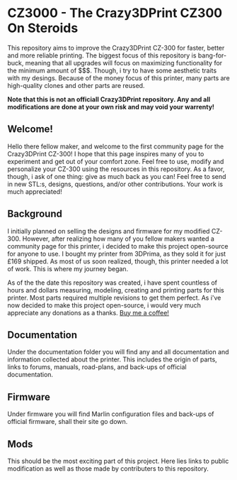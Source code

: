 # CZ3000 - The Crazy3DPrint CZ300 On Steroids
This repository aims to improve the Crazy3DPrint CZ-300 for faster, better and more reliable printing. The biggest focus of this repository is bang-for-buck, meaning that all upgrades will focus on maximizing functionality for the minimum amount of $$$. Though, i try to have some aesthetic traits with my desings. Because of the money focus of this printer, many parts are high-quality clones and other parts are reused. 

**Note that this is not an officiall Crazy3DPrint repository. Any and all modifications are done at your own risk and may void your warrenty!**

## Welcome!
Hello there fellow maker, and welcome to the first community page for the Crazy3DPrint CZ-300! I hope that this page inspires many of you to experiment and get out of your comfort zone. Feel free to use, modify and personalize your CZ-300 using the resources in this repository. As a favor, though, i ask of one thing: give as much back as you can! Feel free to send in new STL:s, designs, questions, and/or other contributions. Your work is much appreciated! 

## Background
I initially planned on selling the designs and firmware for my modified CZ-300. However, after realizing how many of you fellow makers wanted a community page for this printer, i decided to make this project open-source for anyone to use. I bought my printer from 3DPrima, as they sold it for just £169 shipped. As most of us soon realized, though, this printer needed a lot of work. This is where my journey began. 

As of the the date this repository was created, i have spent countless of hours and dollars measuring, modeling, creating and printing parts for this printer. Most parts required multiple revisions to get them perfect. As i've now decided to make this project open-source, i would very much appreciate any donations as a thanks. [Buy me a coffee!](https://paypal.me/navilhossain2)

## Documentation 
Under the documentation folder you will find any and all documentation and information collected about the printer. This includes the origin of parts, links to forums, manuals, road-plans, and back-ups of official documentation. 

## Firmware
Under firmware you will find Marlin configuration files and back-ups of official firmware, shall their site go down. 

## Mods
This should be the most exciting part of this project. Here lies links to public modification as well as those made by contributers to this repository. 
